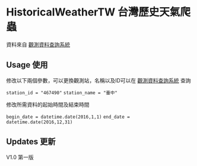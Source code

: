 # HistoricalWeatherTW 台灣歷史天氣爬蟲
資料來自 [觀測資料查詢系統](http://e-service.cwb.gov.tw/HistoryDataQuery/) 
## Usage 使用
修改以下兩個參數，可以更換觀測站，名稱以及ID可以在 [觀測資料查詢系統](http://e-service.cwb.gov.tw/HistoryDataQuery/) 查詢

`station_id = "467490"`
`station_name = "臺中"`

修改所需資料的起始時間及結束時間

`begin_date = datetime.date(2016,1,1)`
`end_date = datetime.date(2016,12,31)`
  
## Updates 更新
V1.0
第一版
